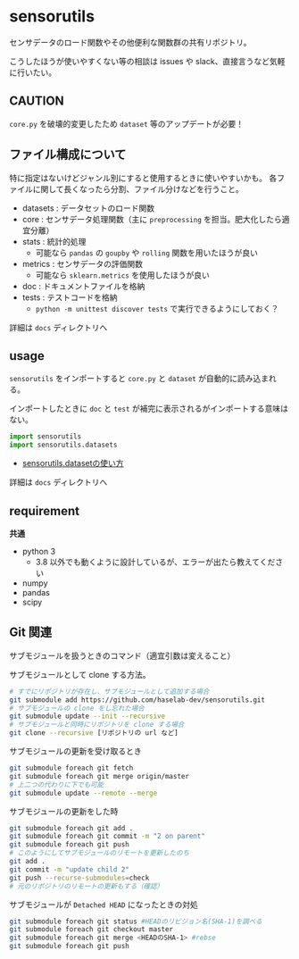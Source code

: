 # sensorutils

センサデータのロード関数やその他便利な関数群の共有リポジトリ。

こうしたほうが使いやすくない等の相談は issues や slack、直接言うなど気軽に行いたい。

## CAUTION

`core.py` を破壊的変更したため `dataset` 等のアップデートが必要！

## ファイル構成について

特に指定はないけどジャンル別にすると使用するときに使いやすいかも。
各ファイルに関して長くなったら分割、ファイル分けなどを行うこと。

* datasets  : データセットのロード関数
* core      : センサデータ処理関数（主に `preprocessing` を担当。肥大化したら適宜分離）
* stats     : 統計的処理
    * 可能なら `pandas` の `goupby` や `rolling` 関数を用いたほうが良い
* metrics   : センサデータの評価関数
    * 可能なら `sklearn.metrics` を使用したほうが良い
* doc       : ドキュメントファイルを格納
* tests     : テストコードを格納
    * `python -m unittest discover tests` で実行できるようにしておく？

詳細は `docs` ディレクトリへ

## usage

`sensorutils` をインポートすると `core.py` と `dataset` が自動的に読み込まれる。

インポートしたときに `doc` と `test` が補完に表示されるがインポートする意味はない。

```python
import sensorutils
import sensorutils.datasets
```

* [sensorutils.datasetの使い方](doc/samples)

詳細は `docs` ディレクトリへ

## requirement

**共通**
* python 3
    * 3.8 以外でも動くように設計しているが、エラーが出たら教えてください
* numpy
* pandas
* scipy

## Git 関連

サブモジュールを扱うときのコマンド（適宜引数は変えること）

サブモジュールとして clone する方法。
```bash
# すでにリポジトリが存在し、サブモジュールとして追加する場合
git submodule add https://github.com/haselab-dev/sensorutils.git
# サブモジュールの clone をし忘れた場合
git submodule update --init --recursive
# サブモジュールと同時にリポジトリを clone する場合
git clone --recursive [リポジトリの url など]
```

サブモジュールの更新を受け取るとき
```bash
git submodule foreach git fetch
git submodule foreach git merge origin/master
# 上二つの代わりに下でも可能
git submodule update --remote --merge
```

サブモジュールの更新をした時
```bash
git submodule foreach git add .
git submodule foreach git commit -m "2 on parent"
git submodule foreach git push
# このようにしてサブモジュールのリモートを更新したのち
git add .
git commit -m "update child 2"
git push --recurse-submodules=check
# 元のリポジトリのリモートの更新もする（確認）
```

サブモジュールが `Detached HEAD` になったときの対処
```bash
git submodule foreach git status #HEADのリビジョン名(SHA-1)を調べる
git submodule foreach git checkout master
git submodule foreach git merge <HEADのSHA-1> #rebse
git submodule foreach git push
```
